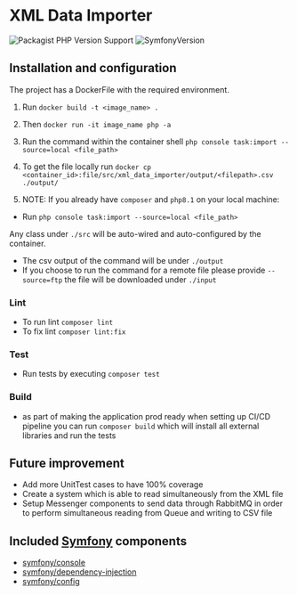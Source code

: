 # XML Data Importer
![Packagist PHP Version Support](https://img.shields.io/packagist/dependency-v/symfony/symfony/php)
![SymfonyVersion](https://img.shields.io/badge/symfony%20version-%5E6.2-green)

## Installation and configuration

The project has a DockerFile with the required environment.

1. Run `docker build -t <image_name> .`


2. Then `docker run -it image_name php -a`


3. Run the command within the container shell `php console task:import --source=local <file_path>`

 
4. To get the file locally run `docker cp <container_id>:file/src/xml_data_importer/output/<filepath>.csv  ./output/`


5. NOTE: If you already have `composer` and `php8.1` on your local machine:


- Run `php console task:import --source=local <file_path>`


Any class under `./src` will be auto-wired and auto-configured by the container.

- The csv output of the command will be under `./output`
- If you choose to run the command for a remote file please provide `--source=ftp` the file will be downloaded under `./input`

### Lint

- To run lint `composer lint`
- To fix lint `composer lint:fix`

### Test

- Run tests by executing `composer test`

### Build

- as part of making the application prod ready when setting up CI/CD pipeline you can run `composer build` which will install all external libraries and run the tests

## Future improvement

- Add more UnitTest cases to have 100% coverage 
- Create a system which is able to read simultaneously from the XML file  
- Setup Messenger components to send data through RabbitMQ in order to perform simultaneous reading from Queue and writing to CSV file

## Included [Symfony](https://symfony.com) components
- [symfony/console](https://symfony.com/components/Console)
- [symfony/dependency-injection](https://symfony.com/components/DependencyInjection)
- [symfony/config](https://symfony.com/components/Config)

